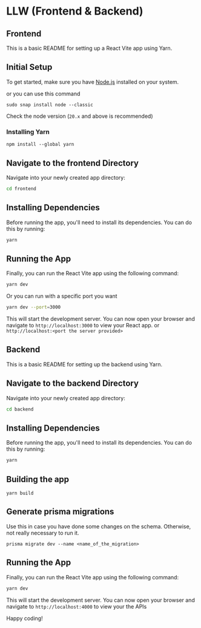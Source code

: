 # LLW (Frontend & Backend)


## Frontend 
This is a basic README for setting up a React Vite app using Yarn.

## Initial Setup

To get started, make sure you have [Node.js](https://nodejs.org/) installed on your system.

or you can use this command

```
sudo snap install node --classic
```
Check the node version (`20.x` and above is recommended)

### Installing Yarn

```
npm install --global yarn
```

## Navigate to the frontend Directory

Navigate into your newly created app directory:

```bash
cd frontend
```
## Installing Dependencies

Before running the app, you'll need to install its dependencies. You can do this by running:

```bash
yarn 
```

## Running the App

Finally, you can run the React Vite app using the following command:

```bash
yarn dev
```
Or you can run with a specific port you want

```bash
yarn dev --port=3000
```

This will start the development server. You can now open your browser and navigate to `http://localhost:3000` to view your React app. or `http://localhost:<port the server provided>` 



## Backend 
This is a basic README for setting up the backend using Yarn.

## Navigate to the backend Directory

Navigate into your newly created app directory:

```bash
cd backend
```
## Installing Dependencies

Before running the app, you'll need to install its dependencies. You can do this by running:

```bash
yarn 
```
## Building the app
```
yarn build
```
## Generate prisma migrations
Use this in case you have done some changes on the schema. Otherwise, not really necessary to run it.
```
prisma migrate dev --name <name_of_the_migration>
``` 

## Running the App

Finally, you can run the React Vite app using the following command:

```bash
yarn dev
```
This will start the development server. You can now open your browser and navigate to `http://localhost:4000` to view your the APIs 

Happy coding!